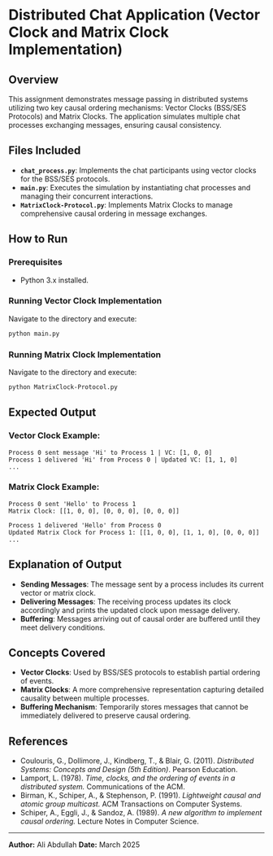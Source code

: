 # Distributed Chat Application (Vector Clock and Matrix Clock Implementation)

## Overview

This assignment demonstrates message passing in distributed systems utilizing two key causal ordering mechanisms: Vector Clocks (BSS/SES Protocols) and Matrix Clocks. The application simulates multiple chat processes exchanging messages, ensuring causal consistency.

## Files Included

- **`chat_process.py`**: Implements the chat participants using vector clocks for the BSS/SES protocols.
- **`main.py`**: Executes the simulation by instantiating chat processes and managing their concurrent interactions.
- **`MatrixClock-Protocol.py`**: Implements Matrix Clocks to manage comprehensive causal ordering in message exchanges.

## How to Run

### Prerequisites
- Python 3.x installed.

### Running Vector Clock Implementation

Navigate to the directory and execute:
```bash
python main.py
```

### Running Matrix Clock Implementation

Navigate to the directory and execute:
```bash
python MatrixClock-Protocol.py
```

## Expected Output

### Vector Clock Example:
```
Process 0 sent message 'Hi' to Process 1 | VC: [1, 0, 0]
Process 1 delivered 'Hi' from Process 0 | Updated VC: [1, 1, 0]
...
```

### Matrix Clock Example:

```
Process 0 sent 'Hello' to Process 1
Matrix Clock: [[1, 0, 0], [0, 0, 0], [0, 0, 0]]

Process 1 delivered 'Hello' from Process 0
Updated Matrix Clock for Process 1: [[1, 0, 0], [1, 1, 0], [0, 0, 0]]
...
```

## Explanation of Output

- **Sending Messages**: The message sent by a process includes its current vector or matrix clock.
- **Delivering Messages**: The receiving process updates its clock accordingly and prints the updated clock upon message delivery.
- **Buffering**: Messages arriving out of causal order are buffered until they meet delivery conditions.

## Concepts Covered

- **Vector Clocks**: Used by BSS/SES protocols to establish partial ordering of events.
- **Matrix Clocks**: A more comprehensive representation capturing detailed causality between multiple processes.
- **Buffering Mechanism**: Temporarily stores messages that cannot be immediately delivered to preserve causal ordering.

## References

- Coulouris, G., Dollimore, J., Kindberg, T., & Blair, G. (2011). *Distributed Systems: Concepts and Design (5th Edition)*. Pearson Education.
- Lamport, L. (1978). *Time, clocks, and the ordering of events in a distributed system.* Communications of the ACM.
- Birman, K., Schiper, A., & Stephenson, P. (1991). *Lightweight causal and atomic group multicast.* ACM Transactions on Computer Systems.
- Schiper, A., Eggli, J., & Sandoz, A. (1989). *A new algorithm to implement causal ordering.* Lecture Notes in Computer Science.

---

**Author:** Ali Abdullah
**Date:** March 2025

